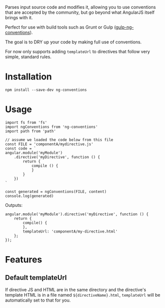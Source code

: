 Parses input source code and modifies it, allowing you to use conventions that are accepted by the community, but go beyond what AngularJS itself brings with it.

Perfect for use with build tools such as Grunt or Gulp ([gulp-ng-conventions](https://github.com/seeekr/gulp-ng-conventions)).

The goal is to DRY up your code by making full use of conventions.

For now only supports adding `templateUrl` to directives that follow very simple, standard rules.

# Installation
```
npm install --save-dev ng-conventions
```

# Usage
```
import fs from 'fs'
import ngConventions from 'ng-conventions'
import path from 'path'

// assume we loaded the code below from this file
const FILE = 'componentA/mydirective.js'
const code = `
angular.module('myModule')
    .directive('myDirective', function () {
        return {
            compile () {
            }
        }
    })
`

const generated = ngConventions(FILE, content)
console.log(generated)
```

Outputs:

```
angular.module('myModule').directive('myDirective', function () {
    return {
        compile() {
        },
        templateUrl: 'componentA/my-directive.html'
    };
});
```

# Features

## Default templateUrl
If directive JS and HTML are in the same directory and the directive's template HTML is in a file named `${directiveName}.html`, `templateUrl` will be automatically set to that for you.
